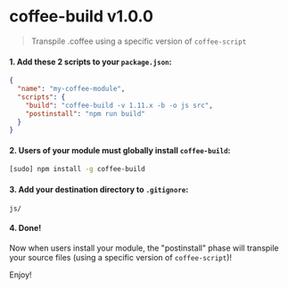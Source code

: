 
# coffee-build v1.0.0

> Transpile .coffee using a specific version of `coffee-script`

#### 1. Add these 2 scripts to your `package.json`:

```json
{
  "name": "my-coffee-module",
  "scripts": {
    "build": "coffee-build -v 1.11.x -b -o js src",
    "postinstall": "npm run build"
  }
}
```

#### 2. Users of your module must globally install `coffee-build`:

```sh
[sudo] npm install -g coffee-build
```

#### 3. Add your destination directory to `.gitignore`:

```
js/
```

#### 4. Done!

Now when users install your module, the "postinstall" phase will transpile your source files (using a specific version of `coffee-script`)!

Enjoy!
